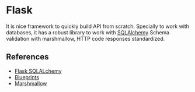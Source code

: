 # Flask

It is nice framework to quickly build API from scratch. Specially to work with
databases, it has a robust library to work with [SQLAlchemy](../sqlalchemy)
Schema validation with marshmallow, HTTP code responses standardized.

## References

- [Flask SQLALchemy](https://flask-sqlalchemy.palletsprojects.com/en/2.x/)
- [Blueprints](https://flask-restplus.readthedocs.io/en/stable/scaling.html#use-with-blueprints)
- [Marshmallow](https://flask-marshmallow.readthedocs.io/en/latest/)
